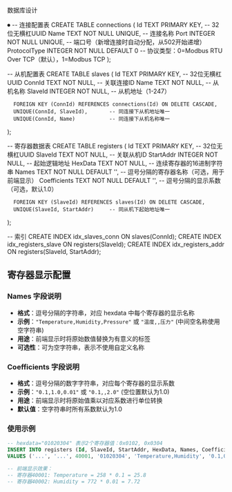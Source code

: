 数据库设计

⏺ -- 连接配置表
  CREATE TABLE connections (
      Id TEXT PRIMARY KEY,        -- 32位无横杠UUID
      Name TEXT NOT NULL UNIQUE,  -- 连接名称
      Port INTEGER NOT NULL UNIQUE, -- 端口号（新增连接时自动分配，从502开始递增）
      ProtocolType INTEGER NOT NULL DEFAULT 0 -- 协议类型：0=Modbus RTU Over TCP（默认），1=Modbus TCP
  );

  -- 从机配置表
  CREATE TABLE slaves (
      Id TEXT PRIMARY KEY,            -- 32位无横杠UUID
      ConnId TEXT NOT NULL,          -- 关联连接ID
      Name TEXT NOT NULL,             -- 从机名称
      SlaveId INTEGER NOT NULL,       -- 从机地址（1-247）

      FOREIGN KEY (ConnId) REFERENCES connections(Id) ON DELETE CASCADE,
      UNIQUE(ConnId, SlaveId),       -- 同连接下从机地址唯一
      UNIQUE(ConnId, Name)           -- 同连接下从机名称唯一
  );

  -- 寄存器数据表
  CREATE TABLE registers (
      Id TEXT PRIMARY KEY,            -- 32位无横杠UUID
      SlaveId TEXT NOT NULL,         -- 关联从机ID
      StartAddr INTEGER NOT NULL,     -- 起始逻辑地址
      HexData TEXT NOT NULL,          -- 连续寄存器的16进制字符串
      Names TEXT NOT NULL DEFAULT '', -- 逗号分隔的寄存器名称（可选，用于前端显示）
      Coefficients TEXT NOT NULL DEFAULT '', -- 逗号分隔的显示系数（可选，默认1.0）

      FOREIGN KEY (SlaveId) REFERENCES slaves(Id) ON DELETE CASCADE,
      UNIQUE(SlaveId, StartAddr)     -- 同从机下起始地址唯一
  );

  -- 索引
  CREATE INDEX idx_slaves_conn ON slaves(ConnId);
  CREATE INDEX idx_registers_slave ON registers(SlaveId);
  CREATE INDEX idx_registers_addr ON registers(SlaveId, StartAddr);

## 寄存器显示配置

### Names 字段说明
- **格式**：逗号分隔的字符串，对应 hexdata 中每个寄存器的显示名称
- **示例**：`"Temperature,Humidity,Pressure"` 或 `"温度,,压力"` (中间空名称使用空字符串)
- **用途**：前端显示时将原始数值替换为有意义的标签
- **可选性**：可为空字符串，表示不使用自定义名称

### Coefficients 字段说明  
- **格式**：逗号分隔的数字字符串，对应每个寄存器的显示系数
- **示例**：`"0.1,1.0,0.01"` 或 `"0.1,,2.0"` (空位置默认为1.0)
- **用途**：前端显示时将原始值乘以对应系数进行单位转换
- **默认值**：空字符串时所有系数默认为1.0

### 使用示例
```sql
-- hexdata="01020304" 表示2个寄存器值：0x0102, 0x0304
INSERT INTO registers (Id, SlaveId, StartAddr, HexData, Names, Coefficients) 
VALUES ('...', '...', 40001, '01020304', 'Temperature,Humidity', '0.1,0.01');

-- 前端显示效果：
-- 寄存器40001: Temperature = 258 * 0.1 = 25.8
-- 寄存器40002: Humidity = 772 * 0.01 = 7.72
```
